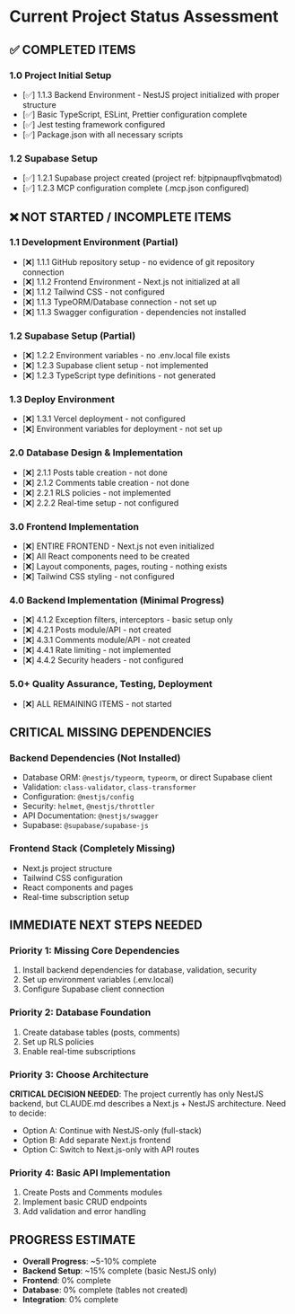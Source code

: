 # Current Project Status Assessment

## ✅ COMPLETED ITEMS

### 1.0 Project Initial Setup
- [✅] 1.1.3 Backend Environment - NestJS project initialized with proper structure
- [✅] Basic TypeScript, ESLint, Prettier configuration complete
- [✅] Jest testing framework configured
- [✅] Package.json with all necessary scripts

### 1.2 Supabase Setup  
- [✅] 1.2.1 Supabase project created (project ref: bjtpipnaupflvqbmatod)
- [✅] 1.2.3 MCP configuration complete (.mcp.json configured)

## ❌ NOT STARTED / INCOMPLETE ITEMS

### 1.1 Development Environment (Partial)
- [❌] 1.1.1 GitHub repository setup - no evidence of git repository connection
- [❌] 1.1.2 Frontend Environment - Next.js not initialized at all
- [❌] 1.1.2 Tailwind CSS - not configured
- [❌] 1.1.3 TypeORM/Database connection - not set up
- [❌] 1.1.3 Swagger configuration - dependencies not installed

### 1.2 Supabase Setup (Partial)
- [❌] 1.2.2 Environment variables - no .env.local file exists
- [❌] 1.2.3 Supabase client setup - not implemented
- [❌] 1.2.3 TypeScript type definitions - not generated

### 1.3 Deploy Environment
- [❌] 1.3.1 Vercel deployment - not configured
- [❌] Environment variables for deployment - not set up

### 2.0 Database Design & Implementation
- [❌] 2.1.1 Posts table creation - not done
- [❌] 2.1.2 Comments table creation - not done  
- [❌] 2.2.1 RLS policies - not implemented
- [❌] 2.2.2 Real-time setup - not configured

### 3.0 Frontend Implementation
- [❌] ENTIRE FRONTEND - Next.js not even initialized
- [❌] All React components need to be created
- [❌] Layout components, pages, routing - nothing exists
- [❌] Tailwind CSS styling - not configured

### 4.0 Backend Implementation (Minimal Progress)
- [❌] 4.1.2 Exception filters, interceptors - basic setup only
- [❌] 4.2.1 Posts module/API - not created
- [❌] 4.3.1 Comments module/API - not created
- [❌] 4.4.1 Rate limiting - not implemented
- [❌] 4.4.2 Security headers - not configured

### 5.0+ Quality Assurance, Testing, Deployment
- [❌] ALL REMAINING ITEMS - not started

## CRITICAL MISSING DEPENDENCIES

### Backend Dependencies (Not Installed)
- Database ORM: `@nestjs/typeorm`, `typeorm`, or direct Supabase client
- Validation: `class-validator`, `class-transformer` 
- Configuration: `@nestjs/config`
- Security: `helmet`, `@nestjs/throttler`
- API Documentation: `@nestjs/swagger`
- Supabase: `@supabase/supabase-js`

### Frontend Stack (Completely Missing)
- Next.js project structure
- Tailwind CSS configuration
- React components and pages
- Real-time subscription setup

## IMMEDIATE NEXT STEPS NEEDED

### Priority 1: Missing Core Dependencies
1. Install backend dependencies for database, validation, security
2. Set up environment variables (.env.local)
3. Configure Supabase client connection

### Priority 2: Database Foundation  
1. Create database tables (posts, comments)
2. Set up RLS policies
3. Enable real-time subscriptions

### Priority 3: Choose Architecture
**CRITICAL DECISION NEEDED**: The project currently has only NestJS backend, but CLAUDE.md describes a Next.js + NestJS architecture. Need to decide:
- Option A: Continue with NestJS-only (full-stack)
- Option B: Add separate Next.js frontend
- Option C: Switch to Next.js-only with API routes

### Priority 4: Basic API Implementation
1. Create Posts and Comments modules
2. Implement basic CRUD endpoints
3. Add validation and error handling

## PROGRESS ESTIMATE
- **Overall Progress**: ~5-10% complete
- **Backend Setup**: ~15% complete (basic NestJS only)  
- **Frontend**: 0% complete
- **Database**: 0% complete (tables not created)
- **Integration**: 0% complete